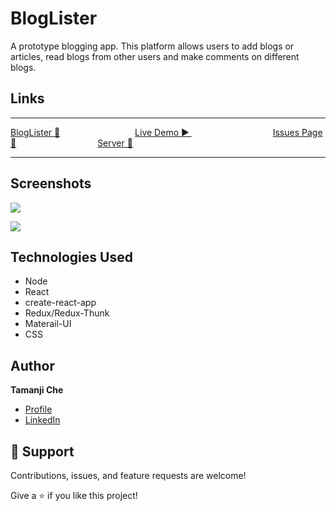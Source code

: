 # BlogLister

A prototype blogging app. This platform allows users to add blogs or articles, 
read blogs from other users and make comments on different blogs.

## Links
<hr/>

 [BlogLister 📁](https://github.com/ambeche/BlogLister) &emsp;&emsp;&emsp;&emsp;&emsp;&emsp;&emsp;&emsp; <a href="https://bloglister-2.herokuapp.com" target="_blank">Live Demo ▶️ </a> &emsp;&emsp;&emsp;&emsp;&emsp;&emsp;&emsp;&emsp;&emsp; [Issues Page 🐛](https://github.com/ambeche/BlogLister/issues)&emsp;&emsp;&emsp;&emsp;&emsp;&emsp;&emsp;&emsp;&emsp; <a href="https://github.com/ambeche/part4-blogList" target="_blank">Server 📁 </a>

<hr/>

## Screenshots
![](/screenshots/2.png)

![](/screenshots/3.png)

## Technologies Used

- Node
- React
- create-react-app
- Redux/Redux-Thunk
- Materail-UI
- CSS

## Author

**Tamanji Che**

- [Profile](https://github.com/ambeche 'Tamanji Che')
- [LinkedIn](https://linkedin.com/in/tamanji 'Welcome')

## 🤝 Support

Contributions, issues, and feature requests are welcome!

Give a ⭐️ if you like this project!
